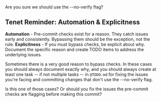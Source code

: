 Are you sure we should use the --no-verify flag?

## Tenet Reminder: Automation & Explicitness
**Automation** - Pre-commit checks exist for a reason. They catch issues early and consistently. Bypassing them should be the exception, not the rule. **Explicitness** - If you must bypass checks, be explicit about why. Document the specific reason and create TODO items to address the underlying issues.

Sometimes there is a very good reason to bypass checks. In these cases you should always document exactly why, and you should always create at least one task -- if not multiple tasks -- in `@TODO.md` for fixing the issues you're facing and committing changes that don't use the --no-verify flag.

Is this one of those cases? Or should you fix the issues the pre-commit checks are flagging before making this commit?
